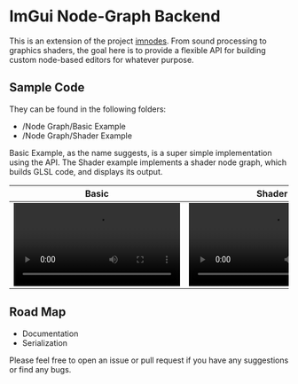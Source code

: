 # ImGui Node-Graph Backend

This is an extension of the project [imnodes](https://github.com/Nelarius/imnodes). 
From sound processing to graphics shaders, the goal here is to provide a flexible API for building custom node-based editors for whatever purpose.

## Sample Code

They can be found in the following folders:

- /Node Graph/Basic Example
- /Node Graph/Shader Example

Basic Example, as the name suggests, is a super simple implementation using the API. The Shader example implements a shader node graph, which builds GLSL code, and displays its output.

| Basic | Shader |
| :-:   | :-:    |
| <video src="https://user-images.githubusercontent.com/17973984/211251020-dc06090b-c9ce-4d23-a6c6-e9ff97012ddf.mp4" >  | <video src="https://user-images.githubusercontent.com/17973984/211250732-9d263dab-2b7c-4c8c-a4de-beefb95f1789.mp4">|

## Road Map

- Documentation
- Serialization

Please feel free to open an issue or pull request if you have any suggestions or find any bugs.

